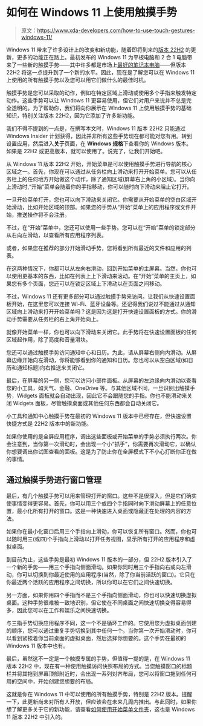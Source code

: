 # 如何在 Windows 11 上使用触摸手势

> 原文：<https://www.xda-developers.com/how-to-use-touch-gestures-windows-11/>

Windows 11 带来了许多设计上的改变和新功能，随着即将到来的[版本 22H2](https://www.xda-developers.com/windows-11-22h2/) 的更新，更多的功能正在路上。最初发布的 Windows 11 为平板电脑和 2 合 1 电脑带来了一些新的触摸手势——其中许多都是市场上[最好的笔记本电脑](https://www.xda-developers.com/best-laptops/)——但版本 22H2 将这一点提升到了一个新的水平。因此，现在是了解您可以在 Windows 11 上使用的所有触摸手势以及您可以用它们做什么的最佳时机。

触摸手势是您可以采取的动作，例如在特定区域上滑动或使用多个手指来触发特定动作。这些手势可以让 Windows 11 更容易使用，但它们对用户来说并不总是完全透明的。为了帮助你，我们将向你展示在 Windows 11 上使用触摸手势的基础知识，特别关注版本 22H2，因为它添加了许多新功能。

我们不得不提到的一点是，在撰写本文时，Windows 11 版本 22H2 只能通过 Windows Insider 计划获得，因此并非所有这些手势现在都可能对您有用。转到设置应用，然后进入**关于**页面，在 **Windows 规格**下查看你的 Windows 版本。如果是 22H2 或更高版本，就可以使用了。说完了，让我们开始吧。

从 Windows 11 版本 22H2 开始，开始菜单是可以使用触摸手势进行导航的核心区域之一。首先，你现在可以通过从任务栏向上滑动来打开开始菜单。您可以从任务栏上的任何地方开始做这个动作，除了通知区域(屏幕右上角的小区域)。当你向上滑动时,“开始”菜单会随着你的手指移动，你可以随时向下滑动来阻止它打开。

一旦开始菜单打开，您也可以向下滑动来关闭它。你需要从开始菜单的空白区域开始滑动，比如开始区域的顶部。如果您的手势从“开始”菜单上的应用程序或文件开始，推送操作将不会注册。

不过，在“开始”菜单中，您还可以使用一些手势。您可以在“开始”菜单的锁定部分从右向左滑动，以查看所有应用程序列表。

或者，如果您在推荐的部分开始滑动手势，您将看到所有最近的文件和应用的列表。

在这两种情况下，你都可以从左向右滑动，回到开始菜单的主屏幕。当然，你也可以使用更基本的东西，比如在列表上上下滑动来滚动。在“开始”菜单的主页上，如果您有多个页面，您还可以在锁定区域上下滑动以在页面之间移动。

不过，Windows 11 还有更多部分可以通过触摸手势来访问。让我们从快速设置面板开始，在这里您可以连接 Wi-Fi、蓝牙设备等。还记得我们说过不能通过从通知区域向上滑动来打开开始菜单吗？这是因为这是打开快速设置面板的方式。你的滑动手势需要从任务栏的右上角开始向上。

就像开始菜单一样，你也可以向下滑动来关闭它。此手势将在快速设置面板的任何区域起作用，除了亮度和音量滑块。

您还可以通过触摸手势访问通知中心和日历。为此，请从屏幕右侧向内滑动。从屏幕边缘开始向左滑动，你将能够看到你的通知和日历。您也可以从空白区域(如日历和通知标题)向右推送来关闭它。

最后，在屏幕的另一侧，您可以访问小部件面板。从屏幕的左边缘向内滑动以查看您的小工具，如天气、金融、OneDrive 等。与其他区域不同，一旦识别出触摸手势，Widgets 面板就会自动出现，因此它不会跟随您的手指。你也不能滑动来关闭 Widgets 面板，尽管触摸桌面或其他任何东西都会自动关闭它。

小工具和通知中心触摸手势在最初的 Windows 11 版本中已经存在，但快速设置快捷方式是 22H2 版本中的新功能。

如果你使用的是全屏应用程序，调出这些面板或开始菜单的手势必须执行两次。你会注意到，当你第一次滑动时，会出现一个小“抓手”，你需要再次滑动它，以确认你想要调出你试图查看的面板。这是为了防止你在全屏模式下不小心打断你正在做的事情。

## 通过触摸手势进行窗口管理

最后，有几个触摸手势可以用来管理打开的窗口。这些不是很深入，但是它们确实使事情变得更容易。首先，你可以用三个或四个手指同时向下滑动屏幕上的任意位置，最小化所有打开的窗口。这是一种快速进入桌面或隐藏正在处理的内容的方法。

如果你在最小化窗口后用三个手指向上滑动，你可以恢复所有窗口。然而，你也可以随时用三(或四)个手指向上滑动以打开任务视图，显示所有打开的应用程序和虚拟桌面。

到目前为止，这些手势是最初 Windows 11 版本的一部分，但 22H2 版本引入了一个新的手势——用三个手指向侧面滑动。如果你同时用三个手指向右或向左滑动，你可以切换到你最近使用的应用程序(当然，除了你当前活跃的窗口)。它只在你最近两个活跃的应用程序之间切换，所以你可以在它们之间快速切换。

另一方面，如果你用四个手指而不是三个手指向侧面滑动，你也可以快速切换虚拟桌面。这种手势很难被一致地识别，但它使在不同桌面之间快速切换变得容易得多，因此您可以在工作和娱乐之间快速切换。

与三指手势切换应用程序不同，这一个不是循环工作的。它使用您为虚拟桌面创建的顺序，您可以通过重复手势切换到其中任何一个。当你第一次开始滑动时，你可以看到紧挨着你当前桌面的虚拟桌面，然后选择你想要的。这个手势在最初的 Windows 11 版本中也有。

最后，虽然这不一定是一个触摸专属的手势，但值得一提的是，在 Windows 11 版本 22H2 中，现在有一种使用触摸访问快照布局的方式。当您触摸窗口的标题栏并将其拖到屏幕顶部附近时，会出现一系列对齐布局，您可以将窗口拖到任何可用的空间中，开始创建您想要的布局。

这就是你在 Windows 11 中可以使用的所有触摸手势，特别是 22H2 版本。提醒一下，此更新尚未对所有人开放，但应该会在未来几周内推出。与此同时，如果你想了解更多关于它的新功能，请查看[如何使用开始菜单文件夹](https://www.xda-developers.com/how-to-use-start-folders-windows-11/)，这也是 Windows 11 版本 22H2 中引入的。